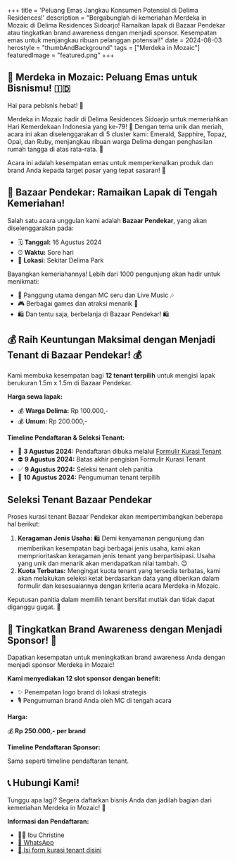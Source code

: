 +++
title = 'Peluang Emas Jangkau Konsumen Potensial di Delima Residences!'
description = "Bergabunglah di kemeriahan Merdeka in Mozaic di Delima Residences Sidoarjo! Ramaikan lapak di Bazaar Pendekar atau tingkatkan brand awareness dengan menjadi sponsor. Kesempatan emas untuk menjangkau ribuan pelanggan potensial!"
date = 2024-08-03
herostyle = "thumbAndBackground"
tags = ["Merdeka in Mozaic"]
featuredImage = "featured.png"
+++
## 🎉 Merdeka in Mozaic: Peluang Emas untuk Bisnismu! 🇮🇩

Hai para pebisnis hebat! 👋

Merdeka in Mozaic hadir di Delima Residences Sidoarjo untuk memeriahkan Hari Kemerdekaan Indonesia yang ke-79! 🎊 Dengan tema unik dan meriah, acara ini akan diselenggarakan di 5 cluster kami: Emerald, Sapphire, Topaz, Opal, dan Ruby, menjangkau ribuan warga Delima dengan penghasilan rumah tangga di atas rata-rata. 🤩

Acara ini adalah kesempatan emas untuk memperkenalkan produk dan brand Anda kepada target pasar yang tepat sasaran! 🚀

## 🎪 Bazaar Pendekar: Ramaikan Lapak di Tengah Kemeriahan! 

Salah satu acara unggulan kami adalah **Bazaar Pendekar**, yang akan diselenggarakan pada:

- 🗓️ **Tanggal:** 16 Agustus 2024
- ⏰ **Waktu:** Sore hari
- 📍 **Lokasi:** Sekitar Delima Park

Bayangkan kemeriahannya! Lebih dari 1000 pengunjung akan hadir untuk menikmati:

- 🎤 Panggung utama dengan MC seru dan Live Music 🎶
- 🎮 Berbagai games dan atraksi menarik 🎉
- 🛍️ Dan tentu saja, berbelanja di Bazaar Pendekar! 🛍️

## 💰 Raih Keuntungan Maksimal dengan Menjadi Tenant di Bazaar Pendekar! 💰

Kami membuka kesempatan bagi **12 tenant terpilih** untuk mengisi lapak berukuran 1.5m x 1.5m di Bazaar Pendekar. 

**Harga sewa lapak:**

- 💰 **Warga Delima:** Rp 100.000,-
- 💰 **Umum:** Rp 200.000,-

**Timeline Pendaftaran & Seleksi Tenant:**

- 📝 **3 Agustus 2024:** Pendaftaran dibuka melalui [Formulir Kurasi Tenant](https://forms.gle/7HXh5XqtrNchGwxaA)
- ⛔ **9 Agustus 2024:** Batas akhir pengisian Formulir Kurasi Tenant
- ✅ **9 Agustus 2024:** Seleksi tenant oleh panitia
- 📣 **10 Agustus 2024:** Pengumuman tenant terpilih

## Seleksi Tenant Bazaar Pendekar 

Proses kurasi tenant Bazaar Pendekar akan mempertimbangkan beberapa hal berikut:

1. **Keragaman Jenis Usaha:** 🛍️
    Demi kenyamanan pengunjung dan memberikan kesempatan bagi berbagai jenis usaha, kami akan memprioritaskan keragaman jenis tenant yang berpartisipasi. Usaha yang unik dan menarik akan mendapatkan nilai tambah. 😉
2. **Kuota Terbatas:** 
    Mengingat kuota tenant yang tersedia terbatas, kami akan melakukan seleksi ketat berdasarkan data yang diberikan dalam formulir dan kesesuaiannya dengan kriteria acara Merdeka in Mozaic. 

Keputusan panitia dalam memilih tenant bersifat mutlak dan tidak dapat diganggu gugat. 🙏

## 📣  Tingkatkan Brand Awareness dengan Menjadi Sponsor! 📣

Dapatkan kesempatan untuk meningkatkan brand awareness Anda dengan menjadi sponsor Merdeka in Mozaic! 

**Kami menyediakan 12 slot sponsor dengan benefit:**

- ✨ Penempatan logo brand di lokasi strategis
- 🎙️ Pengumuman brand Anda oleh MC di tengah acara

**Harga:**

💰 **Rp 250.000,- per brand**

**Timeline Pendaftaran Sponsor:**

Sama seperti timeline pendaftaran tenant.

## 📞 Hubungi Kami! 

Tunggu apa lagi? Segera daftarkan bisnis Anda dan jadilah bagian dari kemeriahan Merdeka in Mozaic! 🎉

**Informasi dan Pendaftaran:**

- 👩‍💼 Ibu Christine 
- [📲 WhatsApp](https://wa.me/6281910909000)
- [📝 Isi form kurasi tenant disini](https://forms.gle/7HXh5XqtrNchGwxaA)
